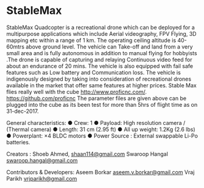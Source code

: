 # StableMax
StableMax Quadcopter is a recreational drone which can be deployed for a multipurpose applications which include Aerial videography, FPV Flying, 3D mapping etc within a range of 1 km. The operating ceiling altitude is 40-60mtrs above ground level. The vehicle can  Take-off and land from a very small area and is fully autonomous in addition to manual flying for hobbyists .The drone is capable of capturing and relaying Continuous video feed  for about an endurance of 20 mins.
The vehicle is also equipped with fail safe features such as Low battery and Communication loss. The vehicle is indigenously designed by taking into consideration of recreational drones available in the market that offer same features at higher prices. 
Stable Max flies really well with the cube http://www.proficnc.com/.  https://github.com/proficnc
The parameter files are given above can be plugged into the cube as its been test for more than 5hrs of flight time as on 31-dec-2017. 

General characteristics:
●	Crew: 1
●	Payload: High resolution camera / (Thermal camera)
●	Length: 31 cm (2.95 ft)
●	All up weight: 1.2Kg (2.6 lbs)
●	Powerplant: ×4    BLDC motors 
●	Power Source : External swappable Li-Po batteries.


Creators :
Shoeb Ahmed, <shaan114@gmail.com>
Swaroop Hangal <swaroop.hangal@gmail.com>

Contributors & Developers:
Aseem Borkar <aseem.v.borkar@gmail.com> 
Vraj Parikh <vrjparikh@gmail.com>
